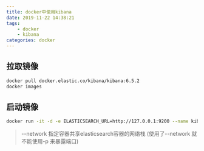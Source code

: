 ```yaml
---
title: docker中使用kibana
date: 2019-11-22 14:38:21
tags:
    - docker
    - kibana
categories: docker
---
```


## 拉取镜像
```bash
docker pull docker.elastic.co/kibana/kibana:6.5.2
docker images
```

## 启动镜像
```bash
docker run -it -d -e ELASTICSEARCH_URL=http://127.0.0.1:9200 --name kibana --network=container:elasticsearch kibana
```
> --network 指定容器共享elasticsearch容器的网络栈 (使用了--network 就不能使用-p 来暴露端口)